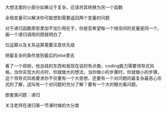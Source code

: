 大想法里的小部分如果过于复杂，应该将其转换为另一个函数

全局变量可以解决你可能想到需要返回两个变量的问题

对于递归函数原型里加不加引用在于，你是否希望每一个栈空间的变量是同一个,画一个递归调用的图就明白了

位运算以及关系运算需要注意优先级

把最复杂的条件放到最后的else里去

看了一个视频，他总结的东西和我现在说的有点像，coding能力需要领导式风格，当你实现大的点时，你就做大的想法，当你做小的步骤时，你就做小的步骤。这个领导式风格要求你不仅要有一个大思想，还要有一个对问题的最复杂最恶心形式的了解，这叫有一个对问题的充分了解？要有一个大的眼光看问题。

嵌套类问题：递归

关注老师在递归第一节课时候的大分类
